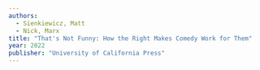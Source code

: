 ```yaml
---
authors:
  - Sienkiewicz, Matt
  - Nick, Marx
title: "That's Not Funny: How the Right Makes Comedy Work for Them"
year: 2022
publisher: "University of California Press"
---
```

